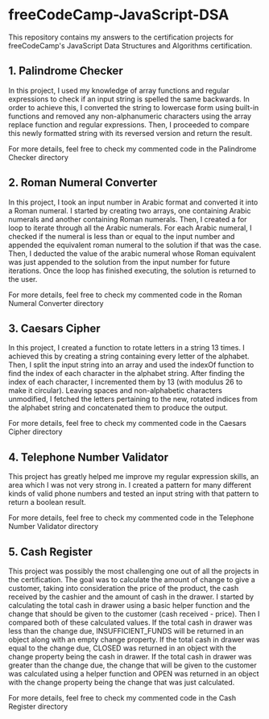 # freeCodeCamp-JavaScript-DSA
This repository contains my answers to the certification projects for freeCodeCamp's JavaScript Data Structures and Algorithms certification.

## 1. Palindrome Checker
In this project, I used my knowledge of array functions and regular expressions to check if an input string is spelled the same backwards. In order to achieve this, I converted the string to lowercase form using built-in functions and removed any non-alphanumeric characters using the array replace function and regular expressions. Then, I proceeded to compare this newly formatted string with its reversed version and return the result.

For more details, feel free to check my commented code in the Palindrome Checker directory

## 2. Roman Numeral Converter
In this project, I took an input number in Arabic format and converted it into a Roman numeral. I started by creating two arrays, one containing Arabic numerals and another containing Roman numerals. Then, I created a for loop to iterate through all the Arabic numerals. For each Arabic numeral, I checked if the numeral is less than or equal to the input number and appended the equivalent roman numeral to the solution if that was the case. Then, I deducted the value of the arabic numeral whose Roman equivalent was just appended to the solution from the input number for future iterations. Once the loop has finished executing, the solution is returned to the user.

For more details, feel free to check my commented code in the Roman Numeral Converter directory

## 3. Caesars Cipher
In this project, I created a function to rotate letters in a string 13 times. I achieved this by creating a string containing every letter of the alphabet. Then, I split the input string into an array and used the indexOf function to find the index of each character in the alphabet string. After finding the index of each character, I incremented them by 13 (with modulus 26 to make it circular). Leaving spaces and non-alphabetic characters unmodified, I fetched the letters pertaining to the new, rotated indices from the alphabet string and concatenated them to produce the output.

For more details, feel free to check my commented code in the Caesars Cipher directory

## 4. Telephone Number Validator
This project has greatly helped me improve my regular expression skills, an area which I was not very strong in. I created a pattern for many different kinds of valid phone numbers and tested an input string with that pattern to return a boolean result.

For more details, feel free to check my commented code in the Telephone Number Validator directory

## 5. Cash Register
This project was possibly the most challenging one out of all the projects in the certification. The goal was to calculate the amount of change to give a customer, taking into consideration the price of the product, the cash received by the cashier and the amount of cash in the drawer. I started by calculating the total cash in drawer using a basic helper function and the change that should be given to the customer (cash received - price). Then I compared both of these calculated values. If the total cash in drawer was less than the change due, INSUFFICIENT_FUNDS will be returned in an object along with an empty change property. If the total cash in drawer was equal to the change due, CLOSED was returned in an object with the change property being the cash in drawer. If the total cash in drawer was greater than the change due, the change that will be given to the customer was calculated using a helper function and OPEN was returned in an object with the change property being the change that was just calculated.

For more details, feel free to check my commented code in the Cash Register directory
